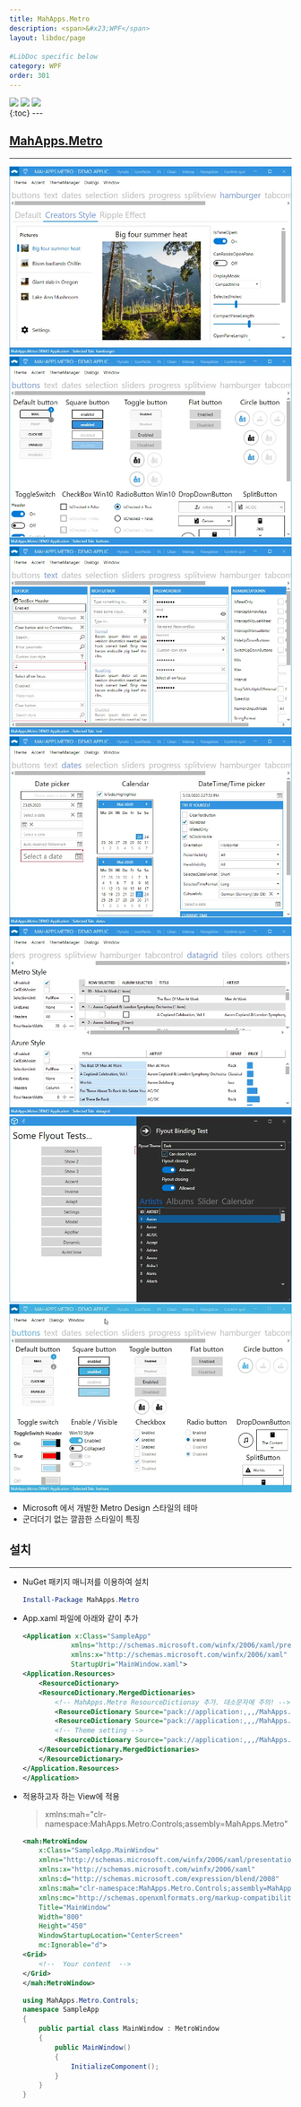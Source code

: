 ```yaml
---
title: MahApps.Metro
description: <span>&#x23;WPF</span>
layout: libdoc/page

#LibDoc specific below
category: WPF
order: 301
---
```

<div align="left">
    <img src="https://img.shields.io/badge/VisualStudio-5C2D91?style=flat&logo=visualstudio&logoColor=white"/>
    <img src="https://img.shields.io/badge/WPF-512BD4?style=flat&logo=dotnet&logoColor=white"/>
    <img src="https://img.shields.io/badge/XAML-0C54C2?style=flat&logo=xaml&logoColor=white"/>
</div>
{:toc}
---

## [MahApps.Metro](https://github.com/MahApps/MahApps.Metro)
---
![MahApps.Metro_1](/assets/docs/300_WPF/301/1.webp)
![MahApps.Metro_2](/assets/docs/300_WPF/301/2.webp)
![MahApps.Metro_3](/assets/docs/300_WPF/301/3.webp)
![MahApps.Metro_4](/assets/docs/300_WPF/301/4.webp)
![MahApps.Metro_5](/assets/docs/300_WPF/301/5.webp)
![MahApps.Metro_6](/assets/docs/300_WPF/301/6.webp)
![MahApps.Metro_7](/assets/docs/300_WPF/301/7.webp)

* Microsoft 에서 개발한 Metro Design 스타일의 테마
* 군더더기 없는 깔끔한 스타일이 특징

## 설치
---
* NuGet 패키지 매니저를 이용하여 설치
    ```powershell
    Install-Package MahApps.Metro
    ```
* App.xaml 파일에 아래와 같이 추가
    ```xml
    <Application x:Class="SampleApp"
                xmlns="http://schemas.microsoft.com/winfx/2006/xaml/presentation"
                xmlns:x="http://schemas.microsoft.com/winfx/2006/xaml"
                StartupUri="MainWindow.xaml">
    <Application.Resources>
        <ResourceDictionary>
        <ResourceDictionary.MergedDictionaries>
            <!-- MahApps.Metro ResourceDictionay 추가. 대소문자에 주의! -->
            <ResourceDictionary Source="pack://application:,,,/MahApps.Metro;component/Styles/Controls.xaml" />
            <ResourceDictionary Source="pack://application:,,,/MahApps.Metro;component/Styles/Fonts.xaml" />
            <!-- Theme setting -->
            <ResourceDictionary Source="pack://application:,,,/MahApps.Metro;component/Styles/Themes/Light.Blue.xaml" />
        </ResourceDictionary.MergedDictionaries>
        </ResourceDictionary>
    </Application.Resources>
    </Application>
    ```
* 적용하고자 하는 View에 적용
    > xmlns:mah="clr-namespace:MahApps.Metro.Controls;assembly=MahApps.Metro"

    ```xml
    <mah:MetroWindow 
        x:Class="SampleApp.MainWindow"
        xmlns="http://schemas.microsoft.com/winfx/2006/xaml/presentation"
        xmlns:x="http://schemas.microsoft.com/winfx/2006/xaml"
        xmlns:d="http://schemas.microsoft.com/expression/blend/2008"
        xmlns:mah="clr-namespace:MahApps.Metro.Controls;assembly=MahApps.Metro"
        xmlns:mc="http://schemas.openxmlformats.org/markup-compatibility/2006"
        Title="MainWindow"
        Width="800"
        Height="450"
        WindowStartupLocation="CenterScreen"
        mc:Ignorable="d">
    <Grid>
        <!--  Your content  -->
    </Grid>
    </mah:MetroWindow>
    ```
    ```csharp
    using MahApps.Metro.Controls;
    namespace SampleApp
    {
        public partial class MainWindow : MetroWindow
        {
            public MainWindow()
            {
                InitializeComponent();
            }
        }
    }
    ```

<!-- ## [MaterialDesignInXamlToolkit](https://github.com/MaterialDesignInXAML/MaterialDesignInXamlToolkit) -->
